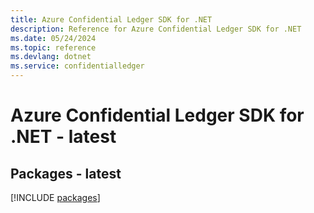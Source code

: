 ```yaml
---
title: Azure Confidential Ledger SDK for .NET
description: Reference for Azure Confidential Ledger SDK for .NET
ms.date: 05/24/2024
ms.topic: reference
ms.devlang: dotnet
ms.service: confidentialledger
---
```

# Azure Confidential Ledger SDK for .NET - latest
## Packages - latest
[!INCLUDE [packages](confidential-ledger-index.md)]
